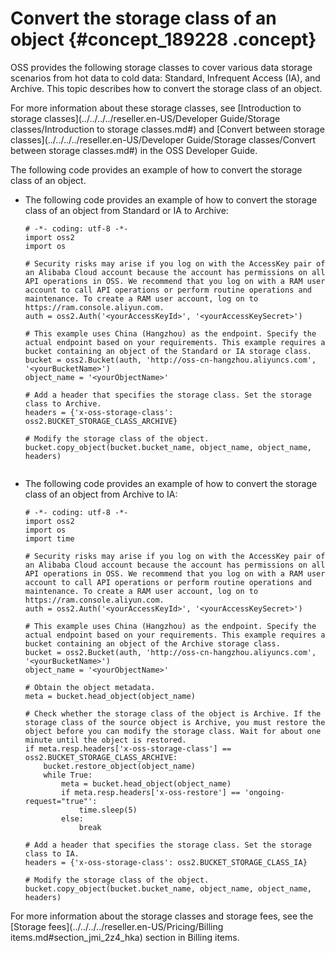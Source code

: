 # Convert the storage class of an object {#concept_189228 .concept}

OSS provides the following storage classes to cover various data storage scenarios from hot data to cold data: Standard, Infrequent Access \(IA\), and Archive. This topic describes how to convert the storage class of an object.

For more information about these storage classes, see [Introduction to storage classes](../../../../reseller.en-US/Developer Guide/Storage classes/Introduction to storage classes.md#) and [Convert between storage classes](../../../../reseller.en-US/Developer Guide/Storage classes/Convert between storage classes.md#) in the OSS Developer Guide.

The following code provides an example of how to convert the storage class of an object.

-   The following code provides an example of how to convert the storage class of an object from Standard or IA to Archive:

    ``` {#codeblock_b58_wef_8du}
    # -*- coding: utf-8 -*-
    import oss2
    import os
    
    # Security risks may arise if you log on with the AccessKey pair of an Alibaba Cloud account because the account has permissions on all API operations in OSS. We recommend that you log on with a RAM user account to call API operations or perform routine operations and maintenance. To create a RAM user account, log on to https://ram.console.aliyun.com.
    auth = oss2.Auth('<yourAccessKeyId>', '<yourAccessKeySecret>')
    
    # This example uses China (Hangzhou) as the endpoint. Specify the actual endpoint based on your requirements. This example requires a bucket containing an object of the Standard or IA storage class.
    bucket = oss2.Bucket(auth, 'http://oss-cn-hangzhou.aliyuncs.com', '<yourBucketName>')
    object_name = '<yourObjectName>'
    
    # Add a header that specifies the storage class. Set the storage class to Archive.
    headers = {'x-oss-storage-class': oss2.BUCKET_STORAGE_CLASS_ARCHIVE}
    
    # Modify the storage class of the object.
    bucket.copy_object(bucket.bucket_name, object_name, object_name, headers)
    					
    ```

-   The following code provides an example of how to convert the storage class of an object from Archive to IA:

    ``` {#codeblock_zvg_1fo_1j9}
    # -*- coding: utf-8 -*-
    import oss2
    import os
    import time
    
    # Security risks may arise if you log on with the AccessKey pair of an Alibaba Cloud account because the account has permissions on all API operations in OSS. We recommend that you log on with a RAM user account to call API operations or perform routine operations and maintenance. To create a RAM user account, log on to https://ram.console.aliyun.com.
    auth = oss2.Auth('<yourAccessKeyId>', '<yourAccessKeySecret>')
    
    # This example uses China (Hangzhou) as the endpoint. Specify the actual endpoint based on your requirements. This example requires a bucket containing an object of the Archive storage class.
    bucket = oss2.Bucket(auth, 'http://oss-cn-hangzhou.aliyuncs.com', '<yourBucketName>')
    object_name = '<yourObjectName>'
    
    # Obtain the object metadata.
    meta = bucket.head_object(object_name)
    
    # Check whether the storage class of the object is Archive. If the storage class of the source object is Archive, you must restore the object before you can modify the storage class. Wait for about one minute until the object is restored.
    if meta.resp.headers['x-oss-storage-class'] == oss2.BUCKET_STORAGE_CLASS_ARCHIVE:
        bucket.restore_object(object_name)
        while True:
            meta = bucket.head_object(object_name)
            if meta.resp.headers['x-oss-restore'] == 'ongoing-request="true"':
                time.sleep(5)
            else:
                break
    
    # Add a header that specifies the storage class. Set the storage class to IA.
    headers = {'x-oss-storage-class': oss2.BUCKET_STORAGE_CLASS_IA}
    
    # Modify the storage class of the object.
    bucket.copy_object(bucket.bucket_name, object_name, object_name, headers)
    ```


For more information about the storage classes and storage fees, see the [Storage fees](../../../../reseller.en-US/Pricing/Billing items.md#section_jmi_2z4_hka) section in Billing items.


